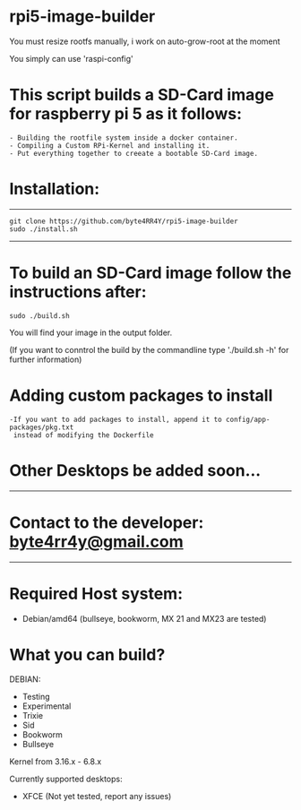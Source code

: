 # rpi5-image-builder

You must resize rootfs manually, i work on auto-grow-root at the moment

You simply can use 'raspi-config'

# This script builds a SD-Card image for raspberry pi 5 as it follows:
    - Building the rootfile system inside a docker container.
    - Compiling a Custom RPi-Kernel and installing it.
    - Put everything together to creeate a bootable SD-Card image.

# Installation:
----------------------
    git clone https://github.com/byte4RR4Y/rpi5-image-builder
    sudo ./install.sh
----------------------

# To build an SD-Card image follow the instructions after:
    sudo ./build.sh

You will find your image in the output folder.

(If you want to conntrol the build by the commandline type './build.sh -h' for further information)

# Adding custom packages to install
    -If you want to add packages to install, append it to config/app-packages/pkg.txt
     instead of modifying the Dockerfile

# Other Desktops be added soon...
---------------------------------------------------
 # Contact to the developer: byte4rr4y@gmail.com #
---------------------------------------------------


# Required Host system:
  - Debian/amd64 (bullseye, bookworm, MX 21 and MX23 are tested)

# What you can build?
DEBIAN:
  - Testing
  - Experimental
  - Trixie
  - Sid
  - Bookworm
  - Bullseye

Kernel from 3.16.x - 6.8.x

Currently supported desktops:
  - XFCE (Not yet tested, report any issues)
